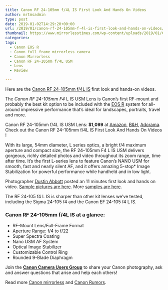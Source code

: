 ```yaml
---
title: Canon RF 24-105mm f/4L IS First Look And Hands On Videos
author: mrtmsadmin
type: post
date: 2019-01-02T14:29:20+00:00
url: /2019/01/canon-rf-24-105mm-f-4l-is-first-look-and-hands-on-videos/
thumbnail: https://www.mirrorlesstimes.com/wp-content/uploads/2019/01/Canon-RF-24-105-f4-lens.jpg
categories:
tags:
  - Canon EOS R
  - Canon full frame mirrorless camera
  - Canon Mirrorless
  - Canon RF 24-105mm f/4L USM
  - Lens
  - Review

---
```

Here are the <a href="https://www.mirrorlesstimes.com/tags/canon-rf-24-105mm-f-4l-usm/" target="_blank" rel="noopener">Canon RF 24-105mm f/4L IS</a> first look and hands-on videos.

The _Canon RF 24-105mm F4_ L IS USM Lens is Canon&#8217;s first RF-mount and probably the best kit option to be included with the <a href="https://www.mirrorlesstimes.com/tags/canon-eos-r/" target="_blank" rel="noopener">EOS R</a> system for all-around impressive performance that&#8217;s ideal for landscapes, portraits, travel and more.

Canon RF 24-105mm f/4L IS USM Lens: **$1,099** at <a class="ext-link" title="" href="https://www.amazon.com/Canon-RF-24-105mm-USM-Lens/dp/B07H489XDQ/?tag=daicamnew-20" target="_blank" rel="noopener external noreferrer nofollow" data-wpel-link="external" data-amzn-asin="B07H489XDQ">Amazon</a>, <a class="ext-link" title="" href="https://www.bhphotovideo.com/c/product/1433712-REG/canon_rf_24_105mm_f_4l_is.html/BI/20175/KBID/14249/" target="_blank" rel="noopener external noreferrer nofollow" data-wpel-link="external">B&H</a>, <a class="ext-link" title="" href="https://adorama.evyy.net/c/63923/51926/1036?u=https://www.adorama.com/car241054.html" target="_blank" rel="noopener external noreferrer nofollow" data-wpel-link="external">Adorama</a>. Check out the Canon RF 24-105mm f/4L IS First Look And Hands On Videos !

<!--more-->

With its large, 54mm diameter, L series optics, a bright f/4 maximum aperture and compact size, the RF 24–105mm F4 L IS USM delivers gorgeous, richly detailed photos and video throughout its zoom range, time after time. It&#8217;s the first L-series lens to feature Canon&#8217;s NANO USM for smooth, fast and nearly silent AF, and it offers amazing 5-stop* Image Stabilization for powerful performance while handheld and in low light.

Photographer <a href="https://www.youtube.com/channel/UCrmU_ja6Ea7G1RYGfy3zeVA" target="_blank" rel="nofollow noopener">Dustin Abbott</a> posted an 11 minutes first look and hands on video. <a href="https://dustinabbott.net/2018/12/canon-rf-24-105mm-f4l-is-image-gallery/" target="_blank" rel="nofollow noopener">Sample pictures are here</a>. More <a href="https://kenrockwell.com/canon/eos-r/lenses/24-105mm.htm#sampleimages" target="_blank" rel="noopener">samples are here</a>.



The RF 24-105 f4 L IS is sharper than other kit lenses we&#8217;ve tested, including the Sigma 24-105 f4 and the Canon EF 24-105 f4 L IS.



### Canon RF 24-105mm f/4L IS at a glance:

<ul class="top-section-list" data-selenium="highlightList">
  <li class="top-section-list-item">
    RF-Mount Lens/Full-Frame Format
  </li>
  <li class="top-section-list-item">
    Aperture Range: f/4 to f/22
  </li>
  <li class="top-section-list-item">
    Super Spectra Coating
  </li>
  <li class="top-section-list-item">
    Nano USM AF System
  </li>
  <li class="top-section-list-item">
    Optical Image Stabilizer
  </li>
  <li class="top-section-list-item">
    Customizable Control Ring
  </li>
  <li class="top-section-list-item">
    Rounded 9-Blade Diaphragm
  </li>
</ul>

Join the <a class="ext-link" title="" href="https://www.facebook.com/groups/185572945112087/" target="_blank" rel="external nofollow noopener"><strong>Canon Camera Users Group</strong></a> to share your Canon photography, ask and answer questions that arise and help each others!

Read more [Canon mirrorless][1] and <a href="https://www.dailycameranews.com/tag/canon-rumors/" target="_blank" rel="noopener">Canon Rumors</a>.

 [1]: https://www.mirrorlesstimes.com/tags/canon-mirrorless/